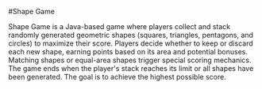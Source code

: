 #Shape Game

Shape Game is a Java-based game where players collect and stack randomly generated geometric shapes (squares, triangles, pentagons, and circles) to maximize 
their score. Players decide whether to keep or discard each new shape, earning points based on its area and potential bonuses. Matching shapes or equal-area shapes 
trigger special scoring mechanics. The game ends when the player's stack reaches its limit or all shapes have been generated. The goal is to achieve the highest 
possible score.
